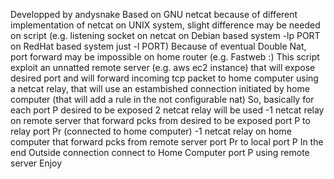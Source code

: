 Developped by andysnake
Based on GNU netcat
because of different implementation of netcat on UNIX system, slight difference may be needed on script
	(e.g. listening socket on netcat on Debian based system -lp PORT on RedHat based system just -l PORT)
Because of eventual Double Nat, port forward may be impossible on home router (e.g. Fastweb :)
This script exploit an unnatted remote server (e.g. aws ec2 instance) that will expose desired port 
and will forward incoming tcp packet to home computer using a netcat relay, that will use an estambished connection initiated by home computer (that will add a rule in the not configurable nat)
So, basically for each port P desired to be exposed 2 netcat relay will be used
-1 netcat relay on remote server that forward pcks from desired to be exposed port P to relay port Pr (connected to home computer)
-1 netcat relay on home computer that forward pcks from remote server port Pr to local port P 
In the end Outside connection connect to Home Computer port P using remote server 
Enjoy
